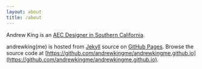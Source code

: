 ```yaml
---
layout: about
title: /about
---
```


Andrew King is an [AEC Designer in Southern California](http://www.linkedin.com/pub/andrew-king/44/a9a/1b3).

andrewking(me) is hosted from [Jekyll](http://jekyllrb.com) source on [GitHub Pages](http://pages.github.com). Browse the source code at [https://github.com/andrewkingme/andrewkingme.github.io](https://github.com/andrewkingme/andrewkingme.github.io).
